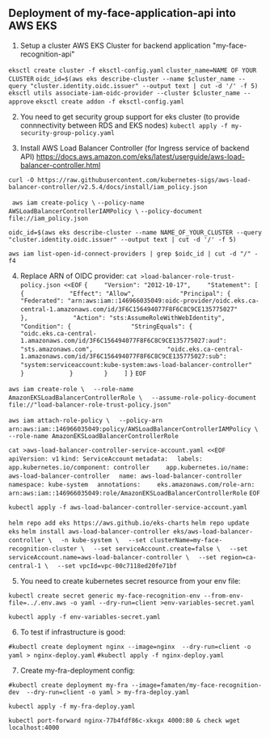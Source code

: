 ## Deployment of my-face-application-api into AWS EKS
1. Setup a cluster AWS EKS Cluster for backend application "my-face-recognition-api"

`eksctl create cluster -f eksctl-config.yaml`
`cluster_name=NAME OF YOUR CLUSTER`
`oidc_id=$(aws eks describe-cluster --name $cluster_name --query "cluster.identity.oidc.issuer" --output text | cut -d '/' -f 5)`
`eksctl utils associate-iam-oidc-provider --cluster $cluster_name --approve`
`eksctl create addon -f eksctl-config.yaml`

2. You need to get security group support for eks cluster (to provide connnectivity between RDS and EKS nodes)
`kubectl apply -f my-security-group-policy.yaml`

3. Install AWS Load Balancer Controller (for Ingress service of backend API)
https://docs.aws.amazon.com/eks/latest/userguide/aws-load-balancer-controller.html

`curl -O https://raw.githubusercontent.com/kubernetes-sigs/aws-load-balancer-controller/v2.5.4/docs/install/iam_policy.json `

` aws iam create-policy \`
    `--policy-name AWSLoadBalancerControllerIAMPolicy \`
    `--policy-document file://iam_policy.json`

`oidc_id=$(aws eks describe-cluster --name NAME_OF_YOUR_CLUSTER --query "cluster.identity.oidc.issuer" --output text | cut -d '/' -f 5)`

`aws iam list-open-id-connect-providers | grep $oidc_id | cut -d "/" -f4`

4. Replace ARN of OIDC provider:
`cat >load-balancer-role-trust-policy.json <<EOF`
`{`
`    "Version": "2012-10-17",`
`    "Statement": [`
`        {`
`            "Effect": "Allow",`
`            "Principal": {`
`                "Federated": "arn:aws:iam::146966035049:oidc-provider/oidc.eks.ca-central-1.amazonaws.com/id/3F6C156494077F8F6C8C9CE135775027"`
`            },`
`            "Action": "sts:AssumeRoleWithWebIdentity",`
`            "Condition": {`
`                "StringEquals": {`
`                    "oidc.eks.ca-central-1.amazonaws.com/id/3F6C156494077F8F6C8C9CE135775027:aud": "sts.amazonaws.com",`
`                    "oidc.eks.ca-central-1.amazonaws.com/id/3F6C156494077F8F6C8C9CE135775027:sub": "system:serviceaccount:kube-system:aws-load-balancer-controller"`
`                }`
`            }`
`        }`
`    ]`
`}`
`EOF`

`aws iam create-role \`
`  --role-name AmazonEKSLoadBalancerControllerRole \`
`  --assume-role-policy-document file://"load-balancer-role-trust-policy.json"`

`aws iam attach-role-policy \`
`  --policy-arn arn:aws:iam::146966035049:policy/AWSLoadBalancerControllerIAMPolicy \`
`  --role-name AmazonEKSLoadBalancerControllerRole`

`cat >aws-load-balancer-controller-service-account.yaml <<EOF`
`apiVersion: v1`
`kind: ServiceAccount`
`metadata:`
`  labels:`
`    app.kubernetes.io/component: controller`
`    app.kubernetes.io/name: aws-load-balancer-controller`
`  name: aws-load-balancer-controller`
`  namespace: kube-system`
`  annotations:`
`    eks.amazonaws.com/role-arn: arn:aws:iam::146966035049:role/AmazonEKSLoadBalancerControllerRole`
`EOF`

`kubectl apply -f aws-load-balancer-controller-service-account.yaml`

`helm repo add eks https://aws.github.io/eks-charts`
`helm repo update eks`
`helm install aws-load-balancer-controller eks/aws-load-balancer-controller \`
`  -n kube-system \`
`  --set clusterName=my-face-recognition-cluster \`
`  --set serviceAccount.create=false \`
`  --set serviceAccount.name=aws-load-balancer-controller \`
`  --set region=ca-central-1 \`
`  --set vpcId=vpc-00c7118ed20fe71bf`

5. You need to create kubernetes secret resource from your env file:

`kubectl create secret generic my-face-recognition-env --from-env-file=../.env.aws -o yaml --dry-run=client >env-variables-secret.yaml`

`kubectl apply -f env-variables-secret.yaml`

6. To test if infrastructure is good:

`#kubectl create deployment nginx --image=nginx  --dry-run=client -o yaml > nginx-deploy.yaml`
`#kubectl apply -f nginx-deploy.yaml`

7. Create my-fra-deployment config:

`#kubectl create deployment my-fra --image=famaten/my-face-recognition-dev  --dry-run=client -o yaml > my-fra-deploy.yaml`

`kubectl apply -f my-fra-deploy.yaml`

`kubectl port-forward nginx-77b4fdf86c-xkxgx 4000:80 & check wget localhost:4000`
